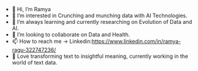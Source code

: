 - 👋 Hi, I’m Ramya
- 👀 I’m interested in Crunching and munching data with AI Technologies. 
- 🌱 I’m always learning and currently researching on Evolution of Data and AI.
- 💞️ I’m looking to collaborate on Data and Health. 
- 📫 How to reach me -> Linkedin:https://www.linkedin.com/in/ramya-ragu-322747236/
- 🍫 Love transforming text to insightful meaning, currently working in the world of text data.
<!---
RamyaRagu2506/RamyaRagu2506 is a ✨ special ✨ repository because its `README.md` (this file) appears on your GitHub profile.
You can click the Preview link to take a look at your changes.
--->
